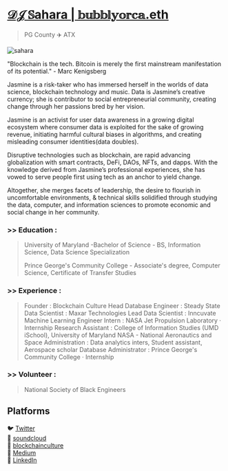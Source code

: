 # [𝒟𝒥 𝕊ahara | 𝕓𝕦𝕓𝕓𝕝𝕪𝕠𝕣𝕔𝕒.eth](https://twitter.com/saharasoundz)
> PG County ✈️ ATX

![sahara](https://cdn.discordapp.com/attachments/894474009759084564/928569871346835486/Z6Kt-v-4_400x400.png)

"Blockchain is the tech. Bitcoin is merely the first mainstream manifestation of its potential." - Marc Kenigsberg

Jasmine is a risk-taker who has immersed herself in the worlds of data science, blockchain technology and music. Data is Jasmine’s creative currency; she is contributor to social entrepreneurial community, creating change through her passions bred by her vision.

Jasmine is an activist for user data awareness in a growing digital ecosystem where consumer data is exploited for the sake of growing revenue, initiating harmful cultural biases in algorithms, and creating misleading consumer identities(data doubles).

Disruptive technologies such as blockchain, are rapid advancing globalization with smart contracts, DeFi, DAOs, NFTs, and dapps. With the knowledge derived from Jasmine’s professional experiences, she has vowed to serve people first using tech as an anchor to yield change.

Altogether, she merges facets of leadership, the desire to flourish in uncomfortable environments, & technical skills solidified through studying the data, computer, and information sciences to promote economic and social change in her community.

### >> Education :
>
> University of Maryland -Bachelor of Science - BS, Information Science, Data Science Specialization
>
> Prince George's Community College - Associate's degree, Computer Science, Certificate of Transfer Studies

### >> Experience :

> Founder : Blockchain Culture
> Head Database Engineer : Steady State
> Data Scientist : Maxar Technologies
> Lead Data Scientist : Inncuvate
> Machine Learning Engineer Intern : NASA Jet Propulsion Laboratory · Internship
> Research Assistant : College of Information Studies (UMD iSchool), University of Maryland
> NASA - National Aeronautics and Space Administration : Data analytics inters, Student assistant, Aerospace scholar
> Database Administrator : Prince George's Community College · Internship

### >> Volunteer : 
> National Society of Black Engineers


## Platforms
🐦 [Twitter](https://twitter.com/saharasoundz) <br>
🎹 [soundcloud](https://soundcloud.com/saharasoundz) <br>
📸 [blockchainculture](https://www.instagram.com/blockchainculture/) <br>
📝 [Medium](https://bubblyorca.medium.com/) <br>
💼 [LinkedIn](https://www.linkedin.com/in/jasminesbrunson/) <br>
